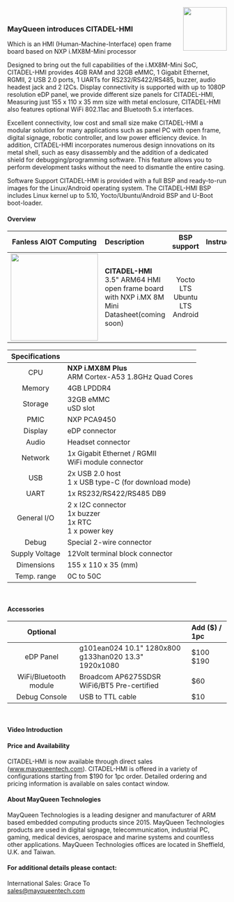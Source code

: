 <img src="https://www.mayqueentech.com/img/logo.png" width="100" align="right">
<br>

### MayQueen introduces CITADEL-HMI
Which is an HMI (Human-Machine-Interface) open frame board based on NXP i.MX8M-Mini processor

Designed to bring out the full capabilities of the i.MX8M-Mini SoC, CITADEL-HMI provides 4GB RAM and 32GB eMMC, 1 Gigabit Ethernet, RGMII, 2 USB 2.0 ports, 1 UARTs for RS232/RS422/RS485, buzzer, audio headest jack and 2 I2Cs. Display connectivity is supported with up to 1080P resolution eDP panel, we provide different size panels for CITADEL-HMI, Measuring just 155 x 110 x 35 mm size with metal enclosure, CITADEL-HMI also features optional WiFi 802.11ac and Bluetooth 5.x interfaces.

Excellent connectivity, low cost and small size make CITADEL-HMI a modular solution for many applications such as panel PC with open frame, digital signage, robotic controller, and low power efficiency device. In addition, CITADEL-HMI incorporates numerous design innovations on its metal shell, such as easy disassembly and the addition of a dedicated shield for debugging/programming software. This feature allows you to perform development tasks without the need to dismantle the entire casing.

Software Support
CITADEL-HMI is provided with a full BSP and ready-to-run images for the Linux/Android operating system.
The CITADEL-HMI BSP includes Linux kernel up to 5.10, Yocto/Ubuntu/Android BSP and U-Boot boot-loader.
<br>

#### Overview
|                         Fanless AIOT Computing                         | Description                                                  |                       BSP support                       |                       Instruction                        |
| :----------------------------------------------------------: | :----------------------------------------------------------- | :---------------------------------------------------------: | :----------------------------------------------------------: |
| <img src="https://mayqueentech.com/img/CITADEL-HMI.png" width="200"/> | **CITADEL-HMI** <br />     3.5" ARM64 HMI open frame board with NXP i.MX 8M Mini <br/> Datasheet(coming soon) | Yocto LTS <br /> Ubuntu LTS <br /> Android |  |


|                         Specifications                         |                                                   |
| :----------------------------------------------------------: | :----------------------------------------------------------- |
| CPU | **NXP i.MX8M Plus** <br />    ARM Cortex-A53 1.8GHz Quad Cores |
| Memory | 4GB LPDDR4 |
| Storage | 32GB eMMC <br /> uSD slot|
| PMIC | NXP PCA9450 |
| Display | eDP connector|
| Audio | Headset connector |
| Network | 1x Gigabit Ethernet / RGMII <br /> WiFi module connector |
| USB | 2x USB 2.0 host <br /> 1 x USB type-C (for download mode) |
| UART | 1x RS232/RS422/RS485 DB9|
| General I/O | 2 x I2C connector <br /> 1x buzzer <br /> 1x RTC <br /> 1 x power key |
| Debug | Special 2-wire connector |
| Supply Voltage | 12Volt terminal block connector |
| Dimensions | 155 x 110 x 35 (mm) |
| Temp. range | 0C to 50C |
<br>

#### Accessories

|                         Optional                         |                                                   |                         Add ($) / 1pc                    |
| :----------------------------------------------------------: | :----------------------------------------------------------- |:----------------------------------------------------------- |
| eDP Panel | g101ean024 10.1" 1280x800 <br /> g133han020 13.3" 1920x1080 | $100 <br /> $190|
| WiFi/Bluetooth module | Broadcom AP6275SDSR WiFi6/BT5 Pre-certified | $60|
| Debug Console | USB to TTL cable | $10|
<br>

#### Video Introduction


#### Price and Availability
CITADEL-HMI is now available through direct sales (www.mayqueentech.com).
CITADEL-HMI is offered in a variety of configurations starting from $190 for 1pc order.
Detailed ordering and pricing information is available on sales contact window.
<br>

#### About MayQueen Technologies
MayQueen Technologies is a leading designer and manufacturer of ARM based embedded computing products since 2015.
MayQueen Technologies products are used in digital signage, telecommunication, industrial PC, gaming, medical devices, aerospace and marine systems and countless other applications.
MayQueen Technologies offices are located in Sheffield, U.K. and Taiwan.
<br>

#### For additional details please contact:

International Sales: Grace To
<br> 
sales@mayqueentech.com 


